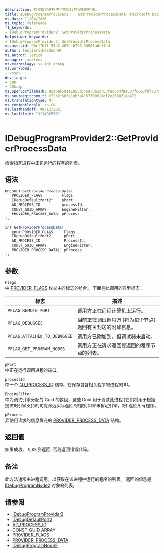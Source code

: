 ```yaml
---
description: 检索指定进程中正在运行的程序的列表。
title: IDebugProgramProvider2：： GetProviderProcessData |Microsoft Docs
ms.date: 11/04/2016
ms.topic: reference
f1_keywords:
- IDebugProgramProvider2::GetProviderProcessData
helpviewer_keywords:
- IDebugProgramProvider2::GetProviderProcessData
ms.assetid: 90cf7b7f-53d2-487e-b793-94501a6e24dd
author: leslierichardson95
ms.author: lerich
manager: jmartens
ms.technology: vs-ide-debug
ms.workload:
- vssdk
dev_langs:
- CPP
- CSharp
ms.openlocfilehash: 85abab5d1e1955d645d73a1d753fec6c4f9a507f6653f0f727a9f39cfb17d7b2
ms.sourcegitcommit: c72b2f603e1eb3a4157f00926df2e263831ea472
ms.translationtype: MT
ms.contentlocale: zh-CN
ms.lasthandoff: 08/12/2021
ms.locfileid: "121402579"
---
```

# <a name="idebugprogramprovider2getproviderprocessdata"></a>IDebugProgramProvider2::GetProviderProcessData
检索指定进程中正在运行的程序的列表。

## <a name="syntax"></a>语法

```cpp
HRESULT GetProviderProcessData(
   PROVIDER_FLAGS         Flags,
   IDebugDefaultPort2*    pPort,
   AD_PROCESS_ID          processId,
   CONST_GUID_ARRAY       EngineFilter,
   PROVIDER_PROCESS_DATA* pProcess
);
```

```csharp
int GetProviderProcessData(
   enum_PROVIDER_FLAGS     Flags,
   IDebugDefaultPort2      pPort,
   AD_PROCESS_ID           ProcessId,
   CONST_GUID_ARRAY        EngineFilter,
   PROVIDER_PROCESS_DATA[] pProcess
);
```

## <a name="parameters"></a>参数
`Flags`\
中 [PROVIDER_FLAGS](../../../extensibility/debugger/reference/provider-flags.md) 枚举中的标志的组合。 下面是此调用的典型标志：

|标志|描述|
|----------|-----------------|
|`PFLAG_REMOTE_PORT`|调用方正在远程计算机上运行。|
|`PFLAG_DEBUGGEE`|当前正在调试调用方 (将为每个节点) 返回有关封送的附加信息。|
|`PFLAG_ATTACHED_TO_DEBUGGEE`|调用方已附加到，但调试器未启动。|
|`PFLAG_GET_PROGRAM_NODES`|调用方正在请求返回要返回的程序节点的列表。|

`pPort`\
中正在运行调用进程的端口。

`processId`\
中一个 [AD_PROCESS_ID](../../../extensibility/debugger/reference/ad-process-id.md) 结构，它保存包含相关程序的进程的 ID。

`EngineFilter`\
中为调试引擎分配的 Guid 的数组，这些 Guid 用于调试此进程 (它们将用于根据提供的引擎支持的功能筛选实际返回的程序;如果未指定引擎，将) 返回所有程序。

`pProcess`\
弄使用请求的信息填充的 [PROVIDER_PROCESS_DATA](../../../extensibility/debugger/reference/provider-process-data.md) 结构。

## <a name="return-value"></a>返回值
 如果成功， `S_OK` 则返回; 否则返回错误代码。

## <a name="remarks"></a>备注
 此方法通常由进程调用，以获取在该进程中运行的程序的列表。 返回的信息是 [IDebugProgramNode2](../../../extensibility/debugger/reference/idebugprogramnode2.md) 对象的列表。

## <a name="see-also"></a>请参阅
- [IDebugProgramProvider2](../../../extensibility/debugger/reference/idebugprogramprovider2.md)
- [IDebugDefaultPort2](../../../extensibility/debugger/reference/idebugdefaultport2.md)
- [AD_PROCESS_ID](../../../extensibility/debugger/reference/ad-process-id.md)
- [CONST_GUID_ARRAY](../../../extensibility/debugger/reference/const-guid-array.md)
- [PROVIDER_FLAGS](../../../extensibility/debugger/reference/provider-flags.md)
- [PROVIDER_PROCESS_DATA](../../../extensibility/debugger/reference/provider-process-data.md)
- [IDebugProgramNode2](../../../extensibility/debugger/reference/idebugprogramnode2.md)
